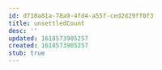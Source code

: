 ```yaml
---
id: d710a81a-78a9-4fd4-a55f-ced2d29ff0f3
title: unsettledCount
desc: ''
updated: 1618573905257
created: 1618573905257
stub: true
---
```


